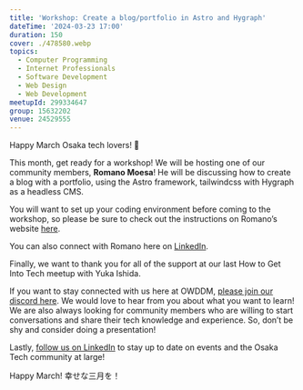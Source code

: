 ```yaml
---
title: 'Workshop: Create a blog/portfolio in Astro and Hygraph'
dateTime: '2024-03-23 17:00'
duration: 150
cover: ./478580.webp
topics:
  - Computer Programming
  - Internet Professionals
  - Software Development
  - Web Design
  - Web Development
meetupId: 299334647
group: 15632202
venue: 24529555
---
```


Happy March Osaka tech lovers! 👾

This month, get ready for a workshop! We will be hosting one of our community members, **Romano Moesa**! He will be discussing how to create a blog with a portfolio, using the Astro framework, tailwindcss with Hygraph as a headless CMS.

You will want to set up your coding environment before coming to the workshop, so please be sure to check out the instructions on Romano’s website [here](https://owddm-workshop.netlify.app/).

You can also connect with Romano here on [LinkedIn](https://www.linkedin.com/in/romanomoesa/).

Finally, we want to thank you for all of the support at our last How to Get Into Tech meetup with Yuka Ishida.

If you want to stay connected with us here at OWDDM, [please join our discord here](https://discord.gg/HNHjCa5tGB). We would love to hear from you about what you want to learn! We are also always looking for community members who are willing to start conversations and share their tech knowledge and experience. So, don’t be shy and consider doing a presentation!

Lastly, [follow us on LinkedIn](https://www.linkedin.com/company/99021771/admin/feed/posts/) to stay up to date on events and the Osaka Tech community at large!

Happy March!
幸せな三月を！
